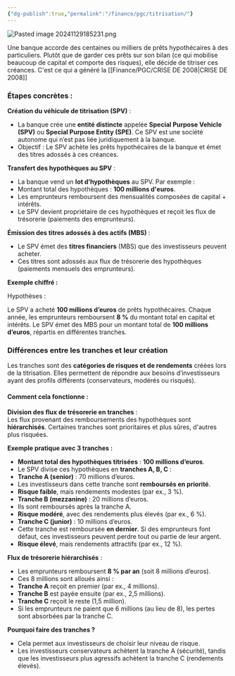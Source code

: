 ```yaml
---
{"dg-publish":true,"permalink":"/finance/pgc/titrisation/"}
---
```


![Pasted image 20241129185231.png](/img/user/Data/Pasted%20image%2020241129185231.png)


Une banque accorde des centaines ou milliers de prêts hypothécaires à des particuliers. Plutôt que de garder ces prêts sur son bilan (ce qui mobilise beaucoup de capital et comporte des risques), elle décide de titriser ces créances. C'est ce qui a généré la [[Finance/PGC/CRISE DE 2008\|CRISE DE 2008]]

### **Étapes concrètes :**

 **Création du véhicule de titrisation (SPV)** :

- La banque crée une **entité distincte** appelée **Special Purpose Vehicle (SPV)** ou **Special Purpose Entity (SPE)**. Ce SPV est une société autonome qui n’est pas liée juridiquement à la banque.
- Objectif : Le SPV achète les prêts hypothécaires de la banque et émet des titres adossés à ces créances.

 **Transfert des hypothèques au SPV** :

- La banque vend un **lot d’hypothèques** au SPV. Par exemple :
- Montant total des hypothèques : **100 millions d'euros**.
- Les emprunteurs remboursent des mensualités composées de capital + intérêts.
- Le SPV devient propriétaire de ces hypothèques et reçoit les flux de trésorerie (paiements des emprunteurs).

 **Émission des titres adossés à des actifs (MBS)** :

- Le SPV émet des **titres financiers** (MBS) que des investisseurs peuvent acheter.
- Ces titres sont adossés aux flux de trésorerie des hypothèques (paiements mensuels des emprunteurs).


**Exemple chiffré :**

Hypothèses :

Le SPV a acheté **100 millions d’euros** de prêts hypothécaires.
 Chaque année, les emprunteurs remboursent **8 %** du montant total en capital et intérêts.
Le SPV émet des MBS pour un montant total de **100 millions d’euros**, répartis en différentes tranches.


### **Différences entre les tranches et leur création**

Les tranches sont des **catégories de risques et de rendements** créées lors de la titrisation. Elles permettent de répondre aux besoins d’investisseurs ayant des profils différents (conservateurs, modérés ou risqués).

#### **Comment cela fonctionne :**

**Division des flux de trésorerie en tranches** :  
Les flux provenant des remboursements des hypothèques sont **hiérarchisés**. Certaines tranches sont prioritaires et plus sûres, d'autres plus risquées.

**Exemple pratique avec 3 tranches :**

- **Montant total des hypothèques titrisées** : **100 millions d’euros**.
- Le SPV divise ces hypothèques en **tranches A, B, C** :
 - **Tranche A (senior)** : 70 millions d’euros.
- Les investisseurs dans cette tranche sont **remboursés en priorité**.
- **Risque faible**, mais rendements modestes (par ex., 3 %).
- **Tranche B (mezzanine)** : 20 millions d’euros.
- Ils sont remboursés après la tranche A.
- **Risque modéré**, avec des rendements plus élevés (par ex., 6 %).
- **Tranche C (junior)** : 10 millions d’euros.
- Cette tranche est remboursée **en dernier**. Si des emprunteurs font défaut, ces investisseurs peuvent perdre tout ou partie de leur argent.
- **Risque élevé**, mais rendements attractifs (par ex., 12 %).

 
 **Flux de trésorerie hiérarchisés** :

- Les emprunteurs remboursent **8 % par an** (soit 8 millions d’euros).
- Ces 8 millions sont alloués ainsi :
- **Tranche A** reçoit en premier (par ex., 4 millions).
- **Tranche B** est payée ensuite (par ex., 2,5 millions).
- **Tranche C** reçoit le reste (1,5 million).
- Si les emprunteurs ne paient que 6 millions (au lieu de 8), les pertes sont absorbées par la tranche C.

 **Pourquoi faire des tranches ?**

- Cela permet aux investisseurs de choisir leur niveau de risque.
- Les investisseurs conservateurs achètent la tranche A (sécurité), tandis que les investisseurs plus agressifs achètent la tranche C (rendements élevés).






